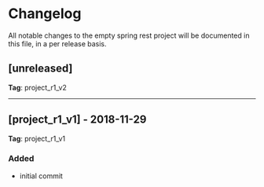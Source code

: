# Changelog
All notable changes to the empty spring rest project will be documented in this file, in a per release basis.

## [unreleased]
**Tag**: project_r1_v2

-------------------------------------------------------------------------------------


## [project_r1_v1] - 2018-11-29
**Tag**: project_r1_v1

### Added
- initial commit
